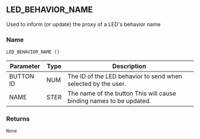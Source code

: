 ## LED\_BEHAVIOR\_NAME

Used to inform (or update) the proxy of a LED's behavior name


### Name

`LED_BEHAVIOR_NAME ()`


| Parameter | Type | Description                                                         |
| --------- | ---- | ------------------------------------------------------------------- |
| BUTTON ID | NUM  | The ID of the LED behavior to send when selected by the user.       |
| NAME      | STER | The name of the button This will cause binding names to be updated. |


### Returns

`None`
